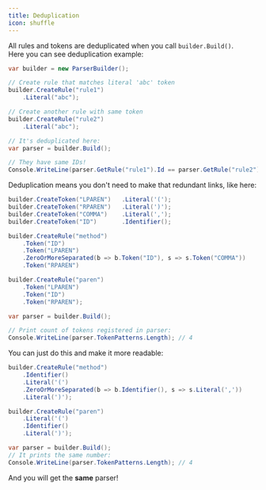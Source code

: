 ```yaml
---
title: Deduplication
icon: shuffle
---
```


All rules and tokens are deduplicated when you call `builder.Build()`.  
Here you can see deduplication example:

```csharp
var builder = new ParserBuilder();

// Create rule that matches literal 'abc' token
builder.CreateRule("rule1")
    .Literal("abc");

// Create another rule with same token
builder.CreateRule("rule2")
    .Literal("abc");

// It's deduplicated here:
var parser = builder.Build();

// They have same IDs!
Console.WriteLine(parser.GetRule("rule1").Id == parser.GetRule("rule2").Id); // True
```

Deduplication means you don't need to make that redundant links, like here:

```csharp
builder.CreateToken("LPAREN")   .Literal('(');
builder.CreateToken("RPAREN")   .Literal(')');
builder.CreateToken("COMMA")    .Literal(',');
builder.CreateToken("ID")       .Identifier();

builder.CreateRule("method")
    .Token("ID")
    .Token("LPAREN")
    .ZeroOrMoreSeparated(b => b.Token("ID"), s => s.Token("COMMA"))
    .Token("RPAREN")

builder.CreateRule("paren")
    .Token("LPAREN")
    .Token("ID")
    .Token("RPAREN");

var parser = builder.Build();

// Print count of tokens registered in parser: 
Console.WriteLine(parser.TokenPatterns.Length); // 4
```

You can just do this and make it more readable:

```csharp
builder.CreateRule("method")
    .Identifier()
    .Literal('(')
    .ZeroOrMoreSeparated(b => b.Identifier(), s => s.Literal(','))
    .Literal(')');

builder.CreateRule("paren")
    .Literal('(')
    .Identifier()
    .Literal(')');

var parser = builder.Build();
// It prints the same number:
Console.WriteLine(parser.TokenPatterns.Length); // 4
```

And you will get the **same** parser!